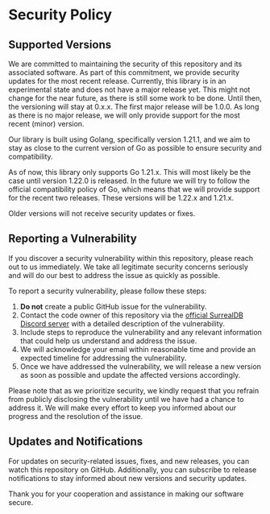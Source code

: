 # Security Policy

## Supported Versions

We are committed to maintaining the security of this repository and its associated software.
As part of this commitment, we provide security updates for the most recent release.
Currently, this library is in an experimental state and does not have a major release yet.
This might not change for the near future, as there is still some work to be done.
Until then, the versioning will stay at 0.x.x. The first major release will be 1.0.0.
As long as there is no major release, we will only provide support for the most recent (minor) version.

Our library is built using Golang, specifically version 1.21.1, and we aim to stay as close
to the current version of Go as possible to ensure security and compatibility.

As of now, this library only supports Go 1.21.x. This will most likely be the case until version 1.22.0 is released.
In the future we will try to follow the official compatibility policy of Go, which means that we will provide support
for the recent two releases. These versions will be 1.22.x and 1.21.x.

Older versions will not receive security updates or fixes.

## Reporting a Vulnerability

If you discover a security vulnerability within this repository, please reach out to us immediately.
We take all legitimate security concerns seriously and will do our best to address the issue as quickly as possible.

To report a security vulnerability, please follow these steps:

1. **Do not** create a public GitHub issue for the vulnerability.
2. Contact the code owner of this repository via the [official SurrealDB Discord server](https://discord.gg/surrealdb) with a detailed description of the vulnerability.
3. Include steps to reproduce the vulnerability and any relevant information that could help us understand and address the issue.
4. We will acknowledge your email within reasonable time and provide an expected timeline for addressing the vulnerability.
5. Once we have addressed the vulnerability, we will release a new version as soon as possible and update the affected versions accordingly.

Please note that as we prioritize security, we kindly request that you refrain from publicly disclosing the
vulnerability until we have had a chance to address it. We will make every effort to keep you informed about
our progress and the resolution of the issue.

## Updates and Notifications

For updates on security-related issues, fixes, and new releases, you can watch this repository on GitHub.
Additionally, you can subscribe to release notifications to stay informed about new versions and security updates.

Thank you for your cooperation and assistance in making our software secure.
